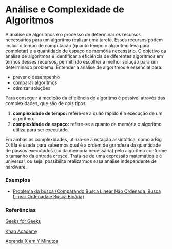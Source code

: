 # Análise e Complexidade de Algoritmos

A análise de algoritmos é o processo de determinar os recursos necessários para um algoritmo realizar uma tarefa. Esses recursos podem incluir o tempo de computação (quanto tempo o algoritmo leva para completar) e a quantidade de espaço de memória necessário. O objetivo da análise de algoritmos é identificar a eficiência de diferentes algoritmos em termos desses recursos, permitindo escolher a melhor solução para um determinado problema. Entender a análise de algoritmos é essencial para:

- prever o desempenho
- comparar algoritmos 
- otimizar soluções

Para conseguir a medição da eficiência do algoritmo é possível através das complexidades, que são de dois tipos:

1) **complexidade de tempo:** refere-se a quão rápido é a execução de um algoritmo.
2) **complexidade de espaço:** refere-se a quanto de memória o algoritmo utiliza para ser executado.

Em ambas as complexidades, utiliza-se a notação assintótica, como a Big O. Ela é usada para sabermos qual é a ordem de grandeza da quantidade de passos executados (ou da memória necessária) pelo algoritmo conforme o tamanho da entrada cresce.  Trata-se de uma expressão matemática e é universal, ou seja, possibilita realizarmos essa análise independente de hardware.

### Exemplos

- [Problema da busca (Comparando Busca Linear Não Ordenada, Busca Linear Ordenada e Busca Binária)](/analise_e_complexidade/exemplos/analise-algoritmo-busca/)

### Referências

[Geeks for Geeks](https://www.geeksforgeeks.org/)

[Khan Academy](https://www.khanacademy.org/computing/computer-science/algorithms/asymptotic-notation/a/asymptotic-notation)

[Aprenda X em Y Minutos](https://learnxinyminutes.com/docs/pt-br/asymptotic-notation-pt/)